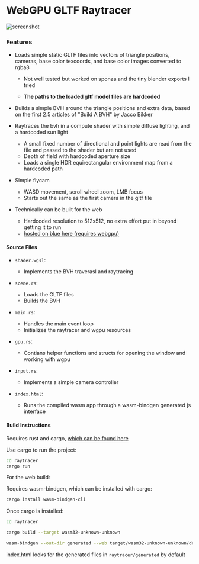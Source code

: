 # WebGPU GLTF Raytracer

![screenshot](/screenshots/sponza_dof_hdri.png?raw=true)

### Features

- Loads simple static GLTF files into vectors of triangle positions, cameras, base color texcoords, and base color images converted to rgba8
  - Not well tested but worked on sponza and the tiny blender exports I tried

  - **The paths to the loaded gltf model files are hardcoded**

- Builds a simple BVH around the triangle positions and extra data, based on the first 2.5 articles of "Build A BVH" by Jacco Bikker

- Raytraces the bvh in a compute shader with simple diffuse lighting, and a hardcoded sun light
  - A small fixed number of directional and point lights are read from the file and passed to the shader but are not used
  - Depth of field with hardcoded aperture size
  - Loads a single HDR equirectangular environment map from a hardcoded path

- Simple flycam
  - WASD movement, scroll wheel zoom, LMB focus
  - Starts out the same as the first camera in the gltf file

- Technically can be built for the web
  - Hardcoded resolution to 512x512, no extra effort put in beyond getting it to run
  - [hosted on blue here (requires webgpu)](https://blue.cs.sonoma.edu/~hblakey/CS-375/Final-Project/generated/index.html)


#### Source Files

- `shader.wgsl`:
  - Implements the BVH traverasl and raytracing

- `scene.rs`:
  - Loads the GLTF files
  - Builds the BVH

- `main.rs`:
  - Handles the main event loop
  - Initializes the raytracer and wgpu resources

- `gpu.rs`:
  - Contians helper functions and structs for opening the window and working with wgpu

- `input.rs`:
  - Implements a simple camera controller

- `index.html`:
  - Runs the compiled wasm app through a wasm-bindgen generated js interface


#### Build Instructions
Requires rust and cargo, [which can be found here](https://www.rust-lang.org/tools/install)

Use cargo to run  the project:
```bash
cd raytracer
cargo run
```

For the web build:

Requires wasm-bindgen, which can be installed with cargo:
```bash
cargo install wasm-bindgen-cli
```
Once cargo is installed:
```bash
cd raytracer

cargo build --target wasm32-unknown-unknown 

wasm-bindgen --out-dir generated --web target/wasm32-unknown-unknown/debug/raytracer.wasm
```
index.html looks for the generated files in `raytracer/generated` by default

